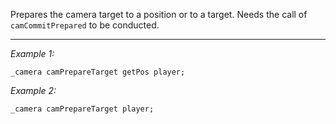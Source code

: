 Prepares the camera target to a position or to a target. Needs the call of `camCommitPrepared` to be conducted.


---
*Example 1:*
```sqf
_camera camPrepareTarget getPos player;
```

*Example 2:*
```sqf
_camera camPrepareTarget player;
```